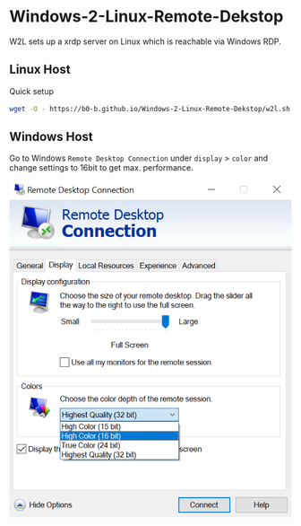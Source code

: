 # Windows-2-Linux-Remote-Dekstop
W2L sets up a xrdp server on Linux which is reachable via Windows RDP.

## Linux Host
Quick setup 
```bash
wget -O - https://b0-b.github.io/Windows-2-Linux-Remote-Dekstop/w2l.sh && bash w2l.sh
```

## Windows Host
Go to Windows `Remote Desktop Connection` under `display` > `color` and change settings to 16bit to get max. performance.

<img src="rdp.png"> 
